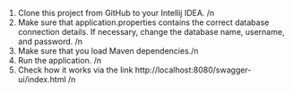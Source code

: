 1. Clone this project from GitHub to your Intellij IDEA. /n
2. Make sure that application.properties contains the correct database connection details. If necessary, change the database name, username, and password. /n
3. Make sure that you load Maven dependencies./n
4. Run the application. /n
5. Check how it works via the link http://localhost:8080/swagger-ui/index.html /n
